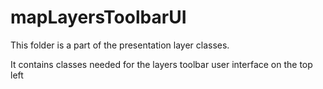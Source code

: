 # mapLayersToolbarUI

This folder is a part of the presentation layer classes.

It contains classes needed for the layers toolbar user interface on the top left

